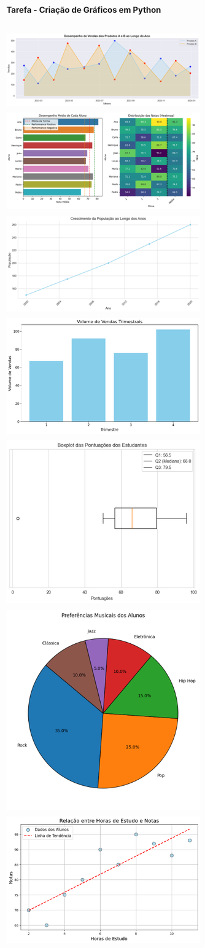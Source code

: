 ## Tarefa - Criação de Gráficos em Python 
<br>

[![q1 question](./images/readme_image_q1.png)](https://github.com/RickLeite/Ciencia-de-Dados-BD-PUCC/blob/main/0428/criacao_graficos_q1.ipynb)

[![q2 question](./images/readme_image_q2.png)](https://github.com/RickLeite/Ciencia-de-Dados-BD-PUCC/blob/main/0428/criacao_graficos_q2.ipynb)

[![q4 question](./images/readme_image_q4.png)](https://github.com/RickLeite/Ciencia-de-Dados-BD-PUCC/blob/main/0428/criacao_graficos_q4.ipynb)

[![q5 question](./images/readme_image_q5.png)](https://github.com/RickLeite/Ciencia-de-Dados-BD-PUCC/blob/main/0428/criacao_graficos_q5.ipynb)

[![q6 question](./images/readme_image_q6.png)](https://github.com/RickLeite/Ciencia-de-Dados-BD-PUCC/blob/main/0428/criacao_graficos_q6.ipynb)

[![q7 question](./images/readme_image_q7.png)](https://github.com/RickLeite/Ciencia-de-Dados-BD-PUCC/blob/main/0428/criacao_graficos_q7.ipynb)

[![q8 question](./images/readme_image_q8.png)](https://github.com/RickLeite/Ciencia-de-Dados-BD-PUCC/blob/main/0428/criacao_graficos_q8.ipynb)

